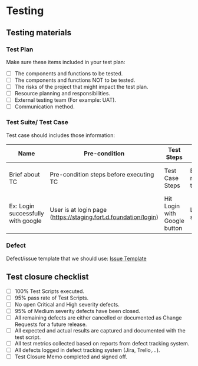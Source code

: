 # Testing
## Testing materials
### Test Plan

Make sure these items included in your test plan:

- [ ] The components and functions to be tested.
- [ ] The components and functions NOT to be tested.
- [ ] The risks of the project that might impact the test plan.
- [ ] Resource planning and responsibilities.
- [ ] External testing team (For example: UAT).
- [ ] Communication method.

### Test Suite/ Test Case

Test case should includes those information:

| Name                               | Pre-condition                                                   | Test Steps                   | Expected Result              | Requirement Ref                           |
|------------------------------------|-----------------------------------------------------------------|------------------------------|------------------------------|-------------------------------------------|
| Brief about TC                     | Pre-condition steps before executing TC                         | Test Case Steps              | Expected result for the step | User Story # or requirement specification |
| Ex: Login successfully with google | User is at login page (https://staging.fort.d.foundation/login) | Hit Login with Google button | Login successfully           | User Story 001                            |

### Defect

Defect/issue template that we should use: [Issue Template](https://github.com/dwarvesf/.github/blob/master/ISSUE_TEMPLATE.md)

## Test closure checklist

- [ ] 100% Test Scripts executed.
- [ ] 95% pass rate of Test Scripts.
- [ ] No open Critical and High severity defects.
- [ ] 95% of Medium severity defects have been closed.
- [ ] All remaining defects are either cancelled or documented as Change Requests for a future release.
- [ ] All expected and actual results are captured and documented with the test script.
- [ ] All test metrics collected based on reports from defect tracking system.
- [ ] All defects logged in defect tracking system (Jira, Trello,...).
- [ ] Test Closure Memo completed and signed off.

